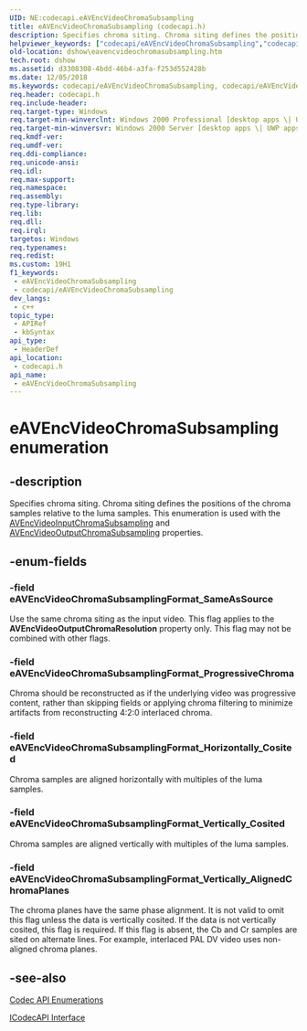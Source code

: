 ```yaml
---
UID: NE:codecapi.eAVEncVideoChromaSubsampling
title: eAVEncVideoChromaSubsampling (codecapi.h)
description: Specifies chroma siting. Chroma siting defines the positions of the chroma samples relative to the luma samples. This enumeration is used with the AVEncVideoInputChromaSubsampling and AVEncVideoOutputChromaSubsampling properties.
helpviewer_keywords: ["codecapi/eAVEncVideoChromaSubsampling","codecapi/eAVEncVideoChromaSubsamplingFormat_Horizontally_Cosited","codecapi/eAVEncVideoChromaSubsamplingFormat_ProgressiveChroma","codecapi/eAVEncVideoChromaSubsamplingFormat_SameAsSource","codecapi/eAVEncVideoChromaSubsamplingFormat_Vertically_AlignedChromaPlanes","codecapi/eAVEncVideoChromaSubsamplingFormat_Vertically_Cosited","dshow.eavencvideochromasubsampling","eAVEncVideoChromaSubsampling","eAVEncVideoChromaSubsampling enumeration [DirectShow]","eAVEncVideoChromaSubsamplingEnumeration","eAVEncVideoChromaSubsamplingFormat_Horizontally_Cosited","eAVEncVideoChromaSubsamplingFormat_ProgressiveChroma","eAVEncVideoChromaSubsamplingFormat_SameAsSource","eAVEncVideoChromaSubsamplingFormat_Vertically_AlignedChromaPlanes","eAVEncVideoChromaSubsamplingFormat_Vertically_Cosited"]
old-location: dshow\eavencvideochromasubsampling.htm
tech.root: dshow
ms.assetid: d3308308-4bdd-46b4-a3fa-f253d552428b
ms.date: 12/05/2018
ms.keywords: codecapi/eAVEncVideoChromaSubsampling, codecapi/eAVEncVideoChromaSubsamplingFormat_Horizontally_Cosited, codecapi/eAVEncVideoChromaSubsamplingFormat_ProgressiveChroma, codecapi/eAVEncVideoChromaSubsamplingFormat_SameAsSource, codecapi/eAVEncVideoChromaSubsamplingFormat_Vertically_AlignedChromaPlanes, codecapi/eAVEncVideoChromaSubsamplingFormat_Vertically_Cosited, dshow.eavencvideochromasubsampling, eAVEncVideoChromaSubsampling, eAVEncVideoChromaSubsampling enumeration [DirectShow], eAVEncVideoChromaSubsamplingEnumeration, eAVEncVideoChromaSubsamplingFormat_Horizontally_Cosited, eAVEncVideoChromaSubsamplingFormat_ProgressiveChroma, eAVEncVideoChromaSubsamplingFormat_SameAsSource, eAVEncVideoChromaSubsamplingFormat_Vertically_AlignedChromaPlanes, eAVEncVideoChromaSubsamplingFormat_Vertically_Cosited
req.header: codecapi.h
req.include-header: 
req.target-type: Windows
req.target-min-winverclnt: Windows 2000 Professional [desktop apps \| UWP apps]
req.target-min-winversvr: Windows 2000 Server [desktop apps \| UWP apps]
req.kmdf-ver: 
req.umdf-ver: 
req.ddi-compliance: 
req.unicode-ansi: 
req.idl: 
req.max-support: 
req.namespace: 
req.assembly: 
req.type-library: 
req.lib: 
req.dll: 
req.irql: 
targetos: Windows
req.typenames: 
req.redist: 
ms.custom: 19H1
f1_keywords:
 - eAVEncVideoChromaSubsampling
 - codecapi/eAVEncVideoChromaSubsampling
dev_langs:
 - c++
topic_type:
 - APIRef
 - kbSyntax
api_type:
 - HeaderDef
api_location:
 - codecapi.h
api_name:
 - eAVEncVideoChromaSubsampling
---
```


# eAVEncVideoChromaSubsampling enumeration


## -description

Specifies chroma siting. Chroma siting defines the positions of the chroma samples relative to the luma samples. This enumeration is used with the <a href="/windows/desktop/DirectShow/avencvideoinputchromasubsampling-property">AVEncVideoInputChromaSubsampling</a> and <a href="/windows/desktop/DirectShow/avencvideooutputchromasubsampling-property">AVEncVideoOutputChromaSubsampling</a> properties.

## -enum-fields

### -field eAVEncVideoChromaSubsamplingFormat_SameAsSource

Use the same chroma siting as the input video. This flag applies to the <b>AVEncVideoOutputChromaResolution</b> property only. This flag may not be combined with other flags.

### -field eAVEncVideoChromaSubsamplingFormat_ProgressiveChroma

Chroma should be reconstructed as if the underlying video was progressive content, rather than skipping fields or applying chroma filtering to minimize artifacts from reconstructing 4:2:0 interlaced chroma.

### -field eAVEncVideoChromaSubsamplingFormat_Horizontally_Cosited

Chroma samples are aligned horizontally with multiples of the luma samples.

### -field eAVEncVideoChromaSubsamplingFormat_Vertically_Cosited

Chroma samples are aligned vertically with multiples of the luma samples.

### -field eAVEncVideoChromaSubsamplingFormat_Vertically_AlignedChromaPlanes

The chroma planes have the same phase alignment. It is not valid to omit this flag unless the data is vertically cosited. If the data is not vertically cosited, this flag is required. If this flag is absent, the Cb and Cr samples are sited on alternate lines. For example, interlaced PAL DV video uses non-aligned chroma planes.

## -see-also

<a href="/windows/desktop/DirectShow/codec-api-enumerations">Codec API Enumerations</a>



<a href="/windows/desktop/api/strmif/nn-strmif-icodecapi">ICodecAPI Interface</a>